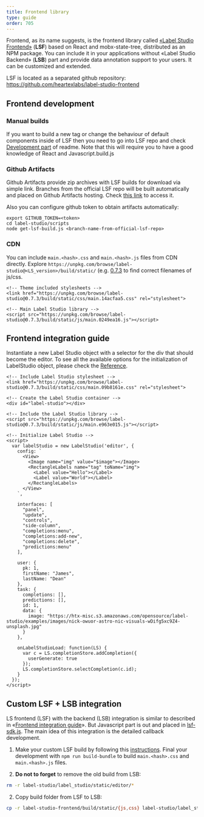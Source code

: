 ```yaml
---
title: Frontend library
type: guide
order: 705
---
```


Frontend, as its name suggests, is the frontend library called [«Label Studio Frontend»](https://github.com/heartexlabs/label-studio-frontend) (**LSF**) based on React and mobx-state-tree, distributed as an NPM package. You can include it in your applications without «Label Studio Backend» (**LSB**) part and provide data annotation support to your users. It can be customized and extended.

LSF is located as a separated github repository: 
https://github.com/heartexlabs/label-studio-frontend


## Frontend development 

### Manual builds

If you want to build a new tag or change the behaviour of default components inside of LSF then you need to go into LSF repo and check [Development part](https://github.com/heartexlabs/label-studio-frontend#development) of readme. Note that this will require you to have a good knowledge of React and Javascript.build.js <branch-name-from-official-lsf-repo>


### Github Artifacts

Github Artifacts provide zip archives with LSF builds for download via simple link. Branches from the official LSF repo will be built automatically and placed on Github Artifacts hosting. Check [this link](https://github.com/heartexlabs/label-studio-frontend/actions) to access it. 

Also you can configure github token to obtain artifacts automatically:
```
export GITHUB_TOKEN=<token>
cd label-studio/scripts
node get-lsf-build.js <branch-name-from-official-lsf-repo>
```

### CDN 

You can include `main.<hash>.css` and `main.<hash>.js` files from CDN directly. Explore `https://unpkg.com/browse/label-studio@<LS_version>/build/static/` (e.g. [0.7.3](https://unpkg.com/browse/label-studio@0.7.3/build/static/) to find correct filenames of js/css. 

```xhtml
<!-- Theme included stylesheets -->
<link href="https://unpkg.com/browse/label-studio@0.7.3/build/static/css/main.14acfaa5.css" rel="stylesheet">

<!-- Main Label Studio library -->
<script src="https://unpkg.com/browse/label-studio@0.7.3/build/static/js/main.0249ea16.js"></script>
```


## Frontend integration guide 

Instantiate a new Label Studio object with a selector for the div that should become the editor. To see all the available options for the initialization of LabelStudio object, please check the [Reference](frontend_reference.html).

```xhtml
<!-- Include Label Studio stylesheet -->
<link href="https://unpkg.com/browse/label-studio@0.7.3/build/static/css/main.09b8161e.css" rel="stylesheet">

<!-- Create the Label Studio container -->
<div id="label-studio"></div>

<!-- Include the Label Studio library -->
<script src="https://unpkg.com/browse/label-studio@0.7.3/build/static/js/main.e963e015.js"></script>

<!-- Initialize Label Studio -->
<script>
  var labelStudio = new LabelStudio('editor', {
    config: `
      <View>
        <Image name="img" value="$image"></Image>
        <RectangleLabels name="tag" toName="img">
          <Label value="Hello"></Label>
          <Label value="World"></Label>  
        </RectangleLabels>
      </View>
    `,

    interfaces: [
      "panel",
      "update",
      "controls",
      "side-column",
      "completions:menu",
      "completions:add-new",
      "completions:delete",
      "predictions:menu"
    ],

    user: {
      pk: 1,
      firstName: "James",
      lastName: "Dean"
    },
    task: {
      completions: [],
      predictions: [],
      id: 1,
      data: {
        image: "https://htx-misc.s3.amazonaws.com/opensource/label-studio/examples/images/nick-owuor-astro-nic-visuals-wDifg5xc9Z4-unsplash.jpg"
      }
    },
    
    onLabelStudioLoad: function(LS) {
      var c = LS.completionStore.addCompletion({
        userGenerate: true
      });
      LS.completionStore.selectCompletion(c.id);
    }
  });
</script>
```

## Custom LSF + LSB integration

LS frontend (LSF) with the backend (LSB) integration is similar to described in «[Frontend integration guide](#Frontend-integration-guide)». But Javascript part is out and placed in [lsf-sdk.js](https://github.com/heartexlabs/label-studio/blob/master/label_studio/static/js/lsf-sdk.js). The main idea of this integration is the detailed callback development.  

1. Make your custom LSF build by following this [instructions](https://github.com/heartexlabs/label-studio-frontend#development). Final your development with `npm run build-bundle` to build `main.<hash>.css` and `main.<hash>.js` files.

2. **Do not to forget** to remove the old build from LSB:
```bash
rm -r label-studio/label_studio/static/editor/*
``` 

2. Copy build folder from LSF to LSB: 
```bash
cp -r label-studio-frontend/build/static/{js,css} label-studio/label_studio/static/editor/
``` 
          